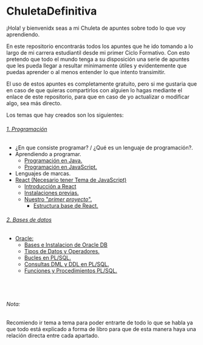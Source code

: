 # ChuletaDefinitiva

¡Hola! y bienvenidx seas a mi Chuleta de apuntes sobre todo lo que voy aprendiendo.

En este repositorio encontrarás todos los apuntes que he ido tomando a lo largo de mi carrera estudiantil desde mi primer Ciclo Formativo. Con esto pretendo que todo el mundo tenga a su disposición una serie de apuntes que les pueda llegar a resultar mínimamente útiles y evidentemente que puedas aprender o al menos entender lo que intento transimitir.

El uso de estos apuntes es completamente gratuito, pero si me gustaria que en caso de que quieras compartirlos con alguien lo hagas mediante el enlace de este repositorio, para que en caso de yo actualizar o modificar algo, sea más directo.

Los temas que hay creados son los siguientes:

###### <a href="1.%20Programacion/0%20-%20Indice.md">1. Programación</a>

- ¿En que consiste programar? / ¿Qué es un lenguaje de programación?.
- Aprendiendo a programar.
    - [Programación en Java.](1.%20Programacion/2%20-%20Aprendiendo%20a%20Programar/1.%20Java/0%20-%20Indice.md)
    - [Programación en JavaScript.](1.%20Programacion/2%20-%20Aprendiendo%20a%20Programar/2.%20JavaScript/0%20-%20Indice.md)
- Lenguajes de marcas.
- [React (Necesario tener Tema de JavaScript)](1.%20Programacion/2%20-%20Aprendiendo%20a%20Programar/2.%20JavaScript/2%20-%20React/0%20-%20Indice.md)
  - [Introducción a React](1.%20Programacion/2%20-%20Aprendiendo%20a%20Programar/2.%20JavaScript/2%20-%20React/1%20-%20Que%20es%20React.md)
  - [Instalaciones previas.](1.%20Programacion/2%20-%20Aprendiendo%20a%20Programar/2.%20JavaScript/2%20-%20React/2%20-%20Preinstalaci%C3%B3n.md)
  - [Nuestro "<i>primer proyecto</i>".](1.%20Programacion/2%20-%20Aprendiendo%20a%20Programar/2.%20JavaScript/2%20-%20React/3%20-%20Mi%20primer%20proyecto.md)
    - [Estructura base de React.](1.%20Programacion/2%20-%20Aprendiendo%20a%20Programar/2.%20JavaScript/2%20-%20React/4%20-%20Las%20bases%20de%20React.md)

###### <a href="/2. Bases de datos/0 - Indice.md">2. Bases de datos</a>

- [Oracle:](2.%20Bases%20de%20datos/3%20-%20Oracle/0%20-%20Introducci%C3%B3n%20a%20Oracle%20y%20PL%20SQL.md)
    - [Bases e Instalacion de Oracle DB](2.%20Bases%20de%20datos/3%20-%20Oracle/1%20-%20Bases%20e%20Instalacion%20de%20PL%20SQL.md)
    - [Tipos de Datos y Operadores.](2.%20Bases%20de%20datos/3%20-%20Oracle/2-%20Tipos%20de%20datos%20y%20Operadores.md)
    - [Bucles en PL/SQL.](2.%20Bases%20de%20datos/3%20-%20Oracle/3%20-%20Bucles.md)
    - [Consultas DML y DDL en PL/SQL.](2.%20Bases%20de%20datos/3%20-%20Oracle/4%20-%20Instrucciones%20DDL%20y%20DML%20en%20PL%20SQL.md)
    - [Funciones y Procedimientos PL/SQL.](2.%20Bases%20de%20datos/3%20-%20Oracle/4%20-%20Instrucciones%20DDL%20y%20DML%20en%20PL%20SQL.md)

<br>

#

###### Nota: 
Recomiendo ir tema a tema para poder entrarte de todo lo que se habla ya que todo está explicado a forma de libro para que de esta manera haya una relación directa entre cada apartado.